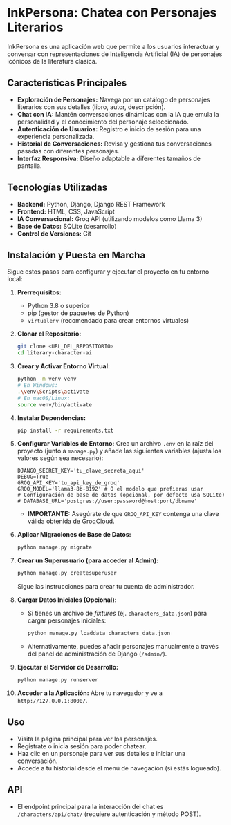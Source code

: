 # InkPersona: Chatea con Personajes Literarios

InkPersona es una aplicación web que permite a los usuarios interactuar y conversar con representaciones de Inteligencia Artificial (IA) de personajes icónicos de la literatura clásica.

## Características Principales

*   **Exploración de Personajes:** Navega por un catálogo de personajes literarios con sus detalles (libro, autor, descripción).
*   **Chat con IA:** Mantén conversaciones dinámicas con la IA que emula la personalidad y el conocimiento del personaje seleccionado.
*   **Autenticación de Usuarios:** Registro e inicio de sesión para una experiencia personalizada.
*   **Historial de Conversaciones:** Revisa y gestiona tus conversaciones pasadas con diferentes personajes.
*   **Interfaz Responsiva:** Diseño adaptable a diferentes tamaños de pantalla.

## Tecnologías Utilizadas

*   **Backend:** Python, Django, Django REST Framework
*   **Frontend:** HTML, CSS, JavaScript
*   **IA Conversacional:** Groq API (utilizando modelos como Llama 3)
*   **Base de Datos:** SQLite (desarrollo)
*   **Control de Versiones:** Git

## Instalación y Puesta en Marcha

Sigue estos pasos para configurar y ejecutar el proyecto en tu entorno local:

1.  **Prerrequisitos:**
    *   Python 3.8 o superior
    *   pip (gestor de paquetes de Python)
    *   `virtualenv` (recomendado para crear entornos virtuales)

2.  **Clonar el Repositorio:**
    ```bash
    git clone <URL_DEL_REPOSITORIO>
    cd literary-character-ai
    ```

3.  **Crear y Activar Entorno Virtual:**
    ```bash
    python -m venv venv
    # En Windows:
    .\venv\Scripts\activate
    # En macOS/Linux:
    source venv/bin/activate
    ```

4.  **Instalar Dependencias:**
    ```bash
    pip install -r requirements.txt
    ```

5.  **Configurar Variables de Entorno:**
    Crea un archivo `.env` en la raíz del proyecto (junto a `manage.py`) y añade las siguientes variables (ajusta los valores según sea necesario):
    ```dotenv
    DJANGO_SECRET_KEY='tu_clave_secreta_aqui'
    DEBUG=True
    GROQ_API_KEY='tu_api_key_de_groq'
    GROQ_MODEL='llama3-8b-8192' # O el modelo que prefieras usar
    # Configuración de base de datos (opcional, por defecto usa SQLite)
    # DATABASE_URL='postgres://user:password@host:port/dbname'
    ```
    *   **IMPORTANTE:** Asegúrate de que `GROQ_API_KEY` contenga una clave válida obtenida de GroqCloud.

6.  **Aplicar Migraciones de Base de Datos:**
    ```bash
    python manage.py migrate
    ```

7.  **Crear un Superusuario (para acceder al Admin):**
    ```bash
    python manage.py createsuperuser
    ```
    Sigue las instrucciones para crear tu cuenta de administrador.

8.  **Cargar Datos Iniciales (Opcional):**
    *   Si tienes un archivo de *fixtures* (ej. `characters_data.json`) para cargar personajes iniciales:
        ```bash
        python manage.py loaddata characters_data.json
        ```
    *   Alternativamente, puedes añadir personajes manualmente a través del panel de administración de Django (`/admin/`).

9.  **Ejecutar el Servidor de Desarrollo:**
    ```bash
    python manage.py runserver
    ```

10. **Acceder a la Aplicación:**
    Abre tu navegador y ve a `http://127.0.0.1:8000/`.

## Uso

*   Visita la página principal para ver los personajes.
*   Regístrate o inicia sesión para poder chatear.
*   Haz clic en un personaje para ver sus detalles e iniciar una conversación.
*   Accede a tu historial desde el menú de navegación (si estás logueado).

## API

*   El endpoint principal para la interacción del chat es `/characters/api/chat/` (requiere autenticación y método POST).

